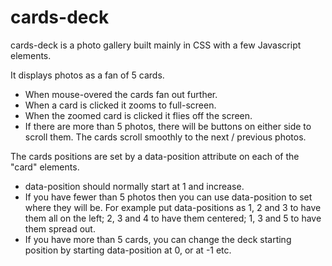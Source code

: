 # cards-deck
cards-deck is a photo gallery built mainly in CSS with a few Javascript elements.

It displays photos as a fan of 5 cards.
- When mouse-overed the cards fan out further.
- When a card is clicked it zooms to full-screen.
- When the zoomed card is clicked it flies off the screen.
- If there are more than 5 photos, there will be buttons on either side to scroll them. The cards scroll smoothly to the next / previous photos.

The cards positions are set by a data-position attribute on each of the "card" elements.
- data-position should normally start at 1 and increase.
- If you have fewer than 5 photos then you can use data-position to set where they will be. For example put data-positions as 1, 2 and 3 to have them all on the left; 2, 3 and 4 to have them centered; 1, 3 and 5 to have them spread out.
- If you have more than 5 cards, you can change the deck starting position by starting data-position at 0, or at -1 etc.
